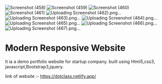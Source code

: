 ![Screenshot (458)](https://user-images.githubusercontent.com/54750602/119833769-02fca280-bf1d-11eb-8902-13d60994f0a7.png)
![Screenshot (459)](https://user-images.githubusercontent.com/54750602/119833818-0c860a80-bf1d-11eb-97ce-e5ceb4879404.png)
![Screenshot (460)](https://user-images.githubusercontent.com/54750602/119833825-0db73780-bf1d-11eb-85fb-e002e03188df.png)
![Screenshot (461)](https://user-images.githubusercontent.com/54750602/119833849-13148200-bf1d-11eb-9e36-ad7946c3e1a4.png)
![Uploading Screenshot (462).png…]()
![Uploading Screenshot (463).png…]()
![Uploading Screenshot (464).png…]()
![Uploading Screenshot (465).png…]()
![Uploading Screenshot (466).png…]()
![Uploading Screenshot (467).png…]()
# Modern Responsive Website 
It ia a demo portfolio website for startup company. built using Html5,css3, javascript,Bootstrap3,jquery.

link of website :- https://dotclass.netlify.app/
